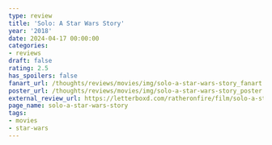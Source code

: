 ```yaml
---
type: review
title: 'Solo: A Star Wars Story'
year: '2018'
date: 2024-04-17 00:00:00
categories:
- reviews
draft: false
rating: 2.5
has_spoilers: false
fanart_url: /thoughts/reviews/movies/img/solo-a-star-wars-story_fanart.png
poster_url: /thoughts/reviews/movies/img/solo-a-star-wars-story_poster.png
external_review_url: https://letterboxd.com/ratheronfire/film/solo-a-star-wars-story/
page_name: solo-a-star-wars-story
tags:
- movies
- star-wars
---
```



